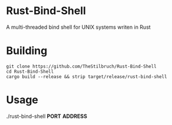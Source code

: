 # Rust-Bind-Shell
A multi-threaded bind shell for UNIX systems writen in Rust

# Building
```
git clone https://github.com/TheStilbruch/Rust-Bind-Shell
cd Rust-Bind-Shell
cargo build --release && strip target/release/rust-bind-shell
```

# Usage
 ./rust-bind-shell **PORT** **ADDRESS**
